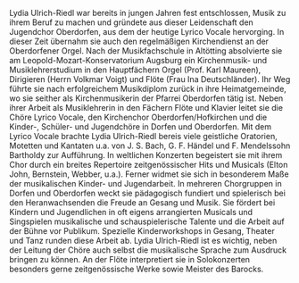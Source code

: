 Lydia Ulrich-Riedl war bereits in jungen Jahren fest entschlossen, Musik zu ihrem Beruf zu machen und gründete aus dieser Leidenschaft den Jugendchor Oberdorfen, aus dem der heutige Lyrico Vocale hervorging. In dieser Zeit übernahm sie auch den regelmäßigen Kirchendienst an der Oberdorfener Orgel. 
Nach der Musikfachschule in Altötting absolvierte sie am Leopold-Mozart-Konservatorium Augsburg ein Kirchenmusik- und Musiklehrerstudium in den Hauptfächern Orgel (Prof. Karl Maureen), Dirigieren (Herrn Volkmar Voigt) und Flöte (Frau Ina Deutschländer). Ihr Weg führte sie nach erfolgreichem Musikdiplom zurück in ihre Heimatgemeinde, wo sie seither als Kirchenmusikerin der Pfarrei Oberdorfen tätig ist. 
Neben ihrer Arbeit als Musiklehrerin  in den Fächern Flöte und Klavier leitet sie die Chöre Lyrico Vocale, den Kirchenchor Oberdorfen/Hofkirchen und die Kinder-, Schüler- und Jugendchöre in Dorfen und Oberdorfen. 
Mit dem Lyrico Vocale brachte Lydia Ulrich-Riedl bereis viele geistliche Oratorien, Motetten und Kantaten u.a. von J. S. Bach, G. F. Händel und F. Mendelssohn Bartholdy zur Aufführung. In weltlichen Konzerten begeistert sie mit ihrem Chor durch ein breites Repertoire zeitgenössischer Hits und Musicals (Elton John, Bernstein, Webber, u.a.). 
Ferner widmet sie sich in besonderem Maße der musikalischen Kinder- und Jugendarbeit. In mehreren Chorgruppen in Dorfen und Oberdorfen weckt sie pädagogisch fundiert und spielerisch bei den Heranwachsenden die Freude an Gesang und Musik. Sie fördert bei Kindern und Jugendlichen in oft eigens arrangierten Musicals und Singspielen musikalische und schauspielerische Talente und die Arbeit auf der Bühne vor Publikum. Spezielle Kinderworkshops in Gesang, Theater und Tanz runden diese Arbeit ab. 
Lydia Ulrich-Riedl ist es wichtig, neben der Leitung der Chöre auch selbst die musikalische Sprache zum Ausdruck bringen zu können. An der Flöte interpretiert sie in Solokonzerten besonders gerne zeitgenössische Werke sowie Meister des Barocks.

